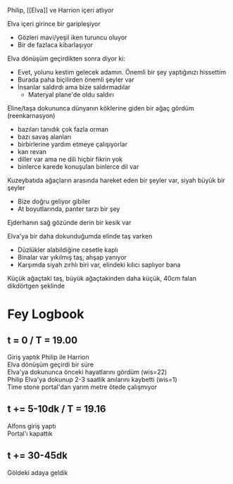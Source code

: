Philip, [[Elva]] ve Harrion içeri atlıyor  
  
Elva içeri girince bir garipleşiyor  
- Gözleri mavi/yeşil iken turuncu oluyor  
- Bir de fazlaca kibarlaşıyor  
	  
Elva dönüşüm geçirdikten sonra diyor ki:  
- Evet, yolunu kestim gelecek adamın. Önemli bir şey yaptığınızı hissettim  
- Burada paha biçilirden önemli şeyler var  
- İnsanlar saldırdı ama bize saldırmadılar  
	- Materyal plane'de oldu saldırı  
  
Eline/taşa dokununca dünyanın köklerine giden bir ağaç gördüm (reenkarnasyon)  
- bazıları tanıdık çok fazla orman  
- bazı savaş alanları  
- birbirlerine yardım etmeye çalışıyorlar  
- kan revan  
- diller var ama ne dili hiçbir fikrin yok  
- binlerce karede konuşulan binlerce dil var  
  
Kuzeybatıda ağaçların arasında hareket eden bir şeyler var, siyah büyük bir şeyler  
- Bize doğru geliyor gibiler  
- At boyutlarında, panter tarzı bir şey  
  
Ejderhanın sağ gözünde derin bir kesik var  
  
Elva'ya bir daha dokunduğumda elinde taş varken  
- Düzlükler alabildiğine cesetle kaplı  
- Binalar var yıkılmış taş, ahşap yanıyor  
- Karşımda siyah zırhlı biri var, elindeki kılıcı saplıyor bana  
  
Küçük ağaçtaki taş, büyük ağaçtakinden daha küçük, 40cm falan dikdörtgen şeklinde  
  
# Fey Logbook  
## t = 0 / T = 19.00  
Giriş yaptık Philip ile Harrion  
Elva dönüşüm geçirdi bir süre  
Elva'ya dokununca önceki hayatlarını gördüm (wis=22)  
Philip Elva'ya dokunup 2-3 saatlik anılarını kaybetti (wis=1)  
Time stone portal'dan yarım metre ötede çalışmıyor  
  
## t += 5-10dk / T = 19.16  
Alfons giriş yaptı  
Portal'ı kapattık  
  
## t += 30-45dk  
Göldeki adaya geldik  
  
  
  
  
  
